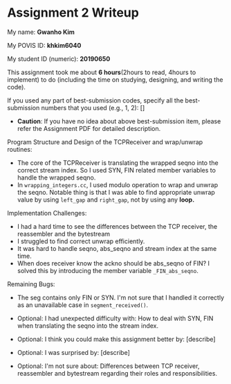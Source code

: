 Assignment 2 Writeup
=============

My name: __Gwanho Kim__

My POVIS ID: __khkim6040__

My student ID (numeric): __20190650__

This assignment took me about __6 hours__(2hours to read, 4hours to implement) to do (including the time on studying, designing, and writing the code).

If you used any part of best-submission codes, specify all the best-submission numbers that you used (e.g., 1, 2): []

- **Caution**: If you have no idea about above best-submission item, please refer the Assignment PDF for detailed description.

Program Structure and Design of the TCPReceiver and wrap/unwrap routines:
- The core of the TCPReceiver is translating the wrapped seqno into the correct stream index. So I used SYN, FIN related member variables to handle the wrapped seqno.
- In `wrapping_integers.cc`, I used modulo operation to wrap and unwrap the seqno. Notable thing is that I was able to find appropriate unwrap value by using `left_gap` and `right_gap`, not by using any __loop.__


Implementation Challenges:
- I had a hard time to see the differences between the TCP receiver, the reassembler and the bytestream
- I struggled to find correct unwrap efficiently.
- It was hard to handle seqno, abs_seqno and stream index at the same time.
- When does receiver know the ackno should be abs_seqno of FIN? I solved this by introducing the member variable `_FIN_abs_seqno`.  

Remaining Bugs:
- The seg contains only FIN or SYN. I'm not sure that I handled it correctly as an unavailable case in `segment_received()`. 

- Optional: I had unexpected difficulty with: How to deal with SYN, FIN when translating the seqno into the stream index.

- Optional: I think you could make this assignment better by: [describe]

- Optional: I was surprised by: [describe]

- Optional: I'm not sure about: Differences between TCP receiver, reassembler and bytestream regarding their roles and responsibilities.
